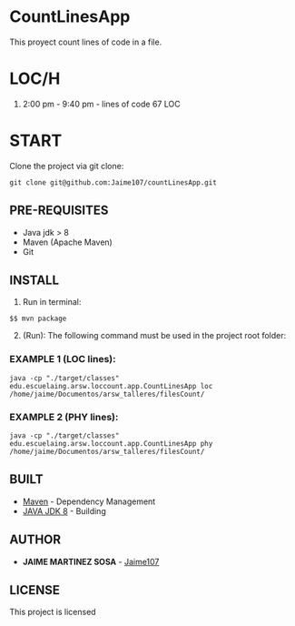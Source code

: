 # CountLinesApp

This proyect count lines of code in a file.


# LOC/H

1. 2:00 pm - 9:40 pm - lines of code 67 LOC

# START

Clone the project via git clone:
```
git clone git@github.com:Jaime107/countLinesApp.git
```

## PRE-REQUISITES

* Java jdk > 8
* Maven (Apache Maven)
* Git

## INSTALL

1. Run in terminal:

```
$$ mvn package
```

2. (Run):
The following command must be used in the project root folder:

### EXAMPLE 1 (LOC lines):
```
java -cp "./target/classes" edu.escuelaing.arsw.loccount.app.CountLinesApp loc /home/jaime/Documentos/arsw_talleres/filesCount/
```
### EXAMPLE 2 (PHY lines):
```
java -cp "./target/classes" edu.escuelaing.arsw.loccount.app.CountLinesApp phy /home/jaime/Documentos/arsw_talleres/filesCount/
```

## BUILT

* [Maven](https://maven.apache.org/) - Dependency Management
* [JAVA JDK 8](http://www.oracle.com/technetwork/java/javase/overview/index.html) - Building


## AUTHOR

* **JAIME MARTINEZ SOSA** - [Jaime107](https://github.com/Jaime107)


## LICENSE

This project is licensed

